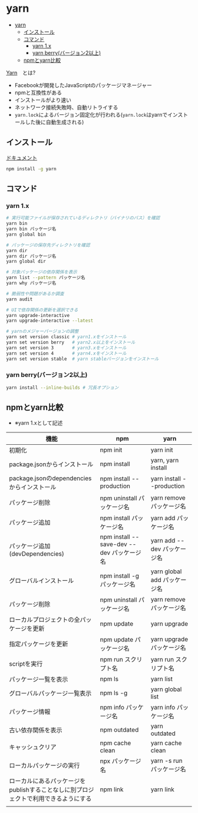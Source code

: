 # yarn

- [yarn](#yarn)
  - [インストール](#インストール)
  - [コマンド](#コマンド)
    - [yarn 1.x](#yarn-1x)
    - [yarn berry(バージョン2以上)](#yarn-berryバージョン2以上)
  - [npmとyarn比較](#npmとyarn比較)

[Yarn](https://www.wakuwakubank.com/posts/307-javascript-yarn/)　とは?

- Facebookが開発したJavaScriptのパッケージマネージャー
- npmと互換性がある
- インストールがより速い
- ネットワーク接続失敗時、自動リトライする
- `yarn.lock`によるバージョン固定化が行われる(`yarn.lock`はyarnでインストールした後に自動生成される)

## インストール

[ドキュメント](https://classic.yarnpkg.com/en/docs/cli/install)

```sh
npm install -g yarn
```

## コマンド

### yarn 1.x

```sh
# 実行可能ファイルが保存されているディレクトリ（バイナリのパス）を確認
yarn bin
yarn bin パッケージ名
yarn global bin

# パッケージの保存先ディレクトリを確認
yarn dir
yarn dir パッケージ名
yarn global dir

# 対象パッケージの依存関係を表示
yarn list --pattern パッケージ名
yarn why パッケージ名

# 脆弱性や問題があるか調査
yarn audit

# UIで依存関係の更新を選択できる
yarn upgrade-interactive
yarn upgrade-interactive --latest

# yarnのメジャーバージョンの調整
yarn set version classic # yarn1.xをインストール
yarn set version berry   # yarn2.x以上をインストール
yarn set version 3       # yarn3.xをインストール
yarn set version 4       # yarn4.xをインストール
yarn set version stable  # yarn stableバージョンをインストール
```

### yarn berry(バージョン2以上)

```sh
yarn install --inline-builds # 冗長オプション

```

## npmとyarn比較

- ※yarn 1.xとして記述

| 機能 | npm | yarn |
| -- | -- | -- |
| 初期化 | npm init | yarn init |
| package.jsonからインストール | npm install | yarn, yarn install |
| package.jsonのdependenciesからインストール | npm install --production | yarn install --production |
| パッケージ削除 | npm uninstall パッケージ名 | yarn remove パッケージ名 |
| パッケージ追加 | npm install パッケージ名 | yarn add パッケージ名 |
| パッケージ追加(devDependencies) | npm install --save-dev --dev パッケージ名 | yarn add --dev パッケージ名 |
| グローバルインストール | npm install -g パッケージ名 | yarn global add パッケージ名 |
| パッケージ削除 | npm uninstall パッケージ名 | yarn remove パッケージ名 |
| ローカルプロジェクトの全パッケージを更新 | npm update | yarn upgrade |
| 指定パッケージを更新 | npm update パッケージ名 | yarn upgrade パッケージ名 |
| scriptを実行 | npm run スクリプト名 | yarn run スクリプト名 |
| パッケージ一覧を表示 | npm ls | yarn list |
| グローバルパッケージ一覧表示 | npm ls -g | yarn global list |
| パッケージ情報 | npm info パッケージ名 | yarn info パッケージ名 |
| 古い依存関係を表示 | npm outdated | yarn outdated |
| キャッシュクリア | npm cache clean | yarn cache clean |
| ローカルパッケージの実行 | npx パッケージ名 | yarn -s run パッケージ名 |
| ローカルにあるパッケージをpublishすることなしに別プロジェクトで利用できるようにする | npm link | yarn link |
|  |  |  |

